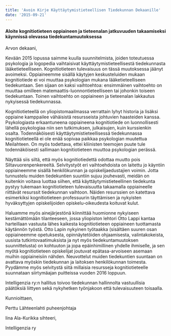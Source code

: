 ```yaml
---
title: 'Avoin Kirje Käyttäytymistieteellisen Tiedekunnan Dekaanille'
date: '2015-09-21'
---
```


#### Aloite kognitiotieteen oppiaineen ja tieteenalan jatkuvuuden takaamiseksi käynnissä olevassa tiedekuntamuutoksessa

Arvon dekaani,

Kevään 2015 lopussa saimme kuulla suunnitelmista, joiden toteutuessa psykologia ja logopedia vaihtaisivat käyttäytymistieteellisestä tiedekunnasta lääketieteelliseen. Kognitiotieteen tulevaisuus on tässä muutoksessa jäänyt avoimeksi. Oppiaineemme sisällä käytyjen keskusteluiden mukaan kognitiotiede ei voi muuttaa psykologian mukana lääketieteelliseen tiedekuntaan. Sen sijaan on kaksi vaihtoehtoa: ensimmäinen vaihtoehto on muuttaa omilleen matemaattis-luonnontieteelliseen tai johonkin toiseen tiedekuntaan. Toinen vaihtoehto on oppiaineen ja tieteenalan lakkautus nykyisessä tiedekunnassa.

Kognitiotieteellä on yliopistomaailmassa verrattain lyhyt historia ja lisäksi oppiaine kamppailee vähäisistä resursseista johtuvien haasteiden kanssa. Psykologiasta erkaantuneena oppiaineena kognitiotiede on luonnollisesti lähellä psykologiaa niin sen tutkimuksen, julkaisujen, kuin kurssienkin osalta. Todennäköisesti käyttäytymistieteellisessä tiedekunnassa kognitiotieteellä ei ole enää sopivaa paikkaa psykologian muutettua Meilahteen. On myös todettava, ettei kliinisten teemojen puute tule todennäköisesti sallimaan kognitiotieteen muuttoa psykologian perässä.

Näyttää siis siltä, että myös kognitiotiedettä odottaa muutto pois Siltavuorenpenkereeltä. Selvitystyöt eri vaihtoehdoista on laitettu jo käyntiin oppiaineemme sisällä henkilökunnan ja opiskelijaedustajien voimin. Jotta tunnustelu muiden tiedekuntien suuntiin sujuu jouhevasti, meidän on kuitenkin voitava luottaa siihen, että käyttäytymistieteellinen tiedekunta pystyy tukemaan kognitiotieteen tulevaisuutta takaamalla oppiaineelle riittävät resurssit tiedekunnan vaihtoon. Näiden resurssien on katettava esimerkiksi kognitiotieteen professuurin täyttämisen ja nykyisten hyväksyttyjen opiskelijoiden opiskelu-oikeudesta koituvat kulut.

Haluamme myös ainejärjestönä kiinnittää huomionne nykyiseen kestämättömään tilanteeseen, jossa yliopiston lehtori Otto Lappi kantaa harteillaan vastuuta lähes kaikesta kognitiotieteen oppiaineen tuottamasta käytännön työstä. Otto Lapin nykyinen työtaakka (sisältäen suuren osan oppiaineemme opetuksesta, opinnäytetöiden ohjaamisesta, valintakokeista, uusista tutkintovaatimuksista ja nyt myös tiedekuntamuutoksen suunnittelusta) on kohtuuton ja jopa epäinhimillinen yhdelle ihmiselle, ja sen myötä kognitiotieteen opiskelijat joutuvat epätasa-arvoiseen asemaan muihin oppiaineisiin nähden. Neuvottelut muiden tiedekuntien suuntaan on avattava myöskin tiedekunnan ja laitoksen henkilökunnan toimesta. Pyydämme myös selvitystä siitä millaisia resursseja kognitiotieteelle suunnataan siirtymäajan puitteissa vuoden 2016 loppuun.

Intelligenzia ry:n hallitus toivoo tiedekunnan hallinnolta vastuullisia päätöksiä liittyen sekä nykyhetken työnjakoon että tulevaisuuteen toisaalla.

Kunnioittaen,

Perttu Lähteenlahti puheenjohtaja

Iina Ala-Kurikka sihteeri,

Intelligenzia ry
